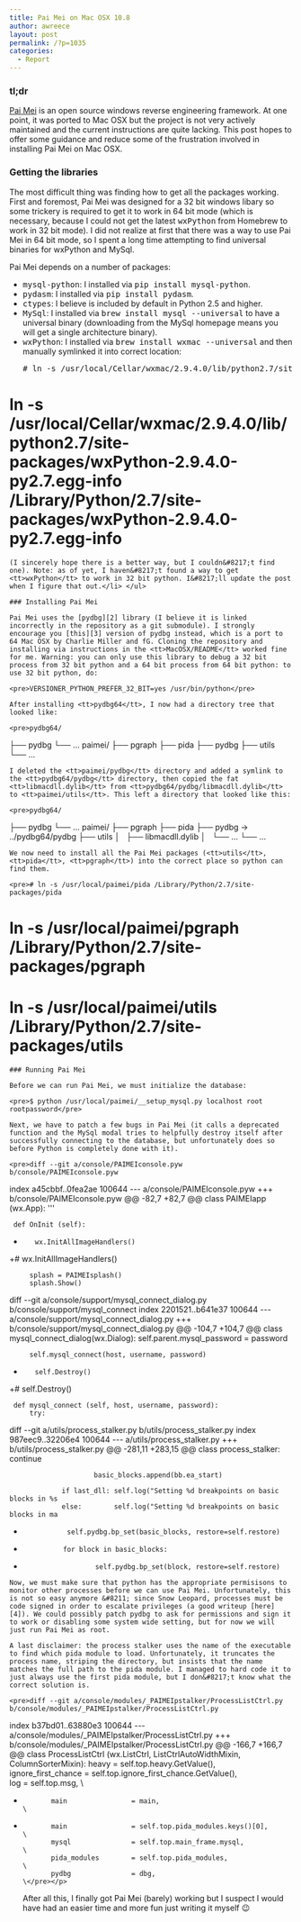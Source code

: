 ```yaml
---
title: Pai Mei on Mac OSX 10.8
author: awreece
layout: post
permalink: /?p=1035
categories:
  - Report
---
```

### tl;dr

[Pai Mei][1] is an open source windows reverse engineering framework. At one point, it was ported to Mac OSX but the project is not very actively maintained and the current instructions are quite lacking. This post hopes to offer some guidance and reduce some of the frustration involved in installing Pai Mei on Mac OSX.

<!--more-->

### Getting the libraries

The most difficult thing was finding how to get all the packages working. First and foremost, Pai Mei was designed for a 32 bit windows libary so some trickery is required to get it to work in 64 bit mode (which is necessary, because I could not get the latest <tt>wxPython</tt> from Homebrew to work in 32 bit mode). I did not realize at first that there was a way to use Pai Mei in 64 bit mode, so I spent a long time attempting to find universal binaries for wxPython and MySql.

Pai Mei depends on a number of packages:

  * <tt>mysql-python</tt>: I installed via <tt>pip install mysql-python</tt>.
  * <tt>pydasm</tt>: I installed via <tt>pip install pydasm</tt>.
  * <tt>ctypes</tt>: I believe is included by default in Python 2.5 and higher.
  * <tt>MySql</tt>: I installed via <tt>brew install mysql --universal</tt> to have a universal binary (downloading from the MySql homepage means you will get a single architecture binary).
  * <tt>wxPython</tt>: I installed via <tt>brew install wxmac --universal</tt> and then manually symlinked it into correct location: 
    <pre># ln -s /usr/local/Cellar/wxmac/2.9.4.0/lib/python2.7/site-packages/wx /Library/Python/2.7/site-packages/wx
# ln -s /usr/local/Cellar/wxmac/2.9.4.0/lib/python2.7/site-packages/wxPython-2.9.4.0-py2.7.egg-info /Library/Python/2.7/site-packages/wxPython-2.9.4.0-py2.7.egg-info</pre>
    
    (I sincerely hope there is a better way, but I couldn&#8217;t find one). Note: as of yet, I haven&#8217;t found a way to get <tt>wxPython</tt> to work in 32 bit python. I&#8217;ll update the post when I figure that out.</li> </ul> 
    
    ### Installing Pai Mei
    
    Pai Mei uses the [pydbg][2] library (I believe it is linked incorrectly in the repository as a git submodule). I strongly encourage you [this][3] version of pydbg instead, which is a port to 64 Mac OSX by Charlie Miller and fG. Cloning the repository and installing via instructions in the <tt>MacOSX/README</tt> worked fine for me. Warning: you can only use this library to debug a 32 bit process from 32 bit python and a 64 bit process from 64 bit python: to use 32 bit python, do: 
    
    <pre>VERSIONER_PYTHON_PREFER_32_BIT=yes /usr/bin/python</pre>
    
    After installing <tt>pydbg64</tt>, I now had a directory tree that looked like:
    
    <pre>pydbg64/
├── pydbg
└── ...
paimei/
├── pgraph
├── pida
├── pydbg
├── utils
└── ...
</pre>
    
    I deleted the <tt>paimei/pydbg</tt> directory and added a symlink to the <tt>pydbg64/pydbg</tt> directory, then copied the fat <tt>libmacdll.dylib</tt> from <tt>pydbg64/pydbg/libmacdll.dylib</tt> to <tt>paimei/utils</tt>. This left a directory that looked like this:
    
    <pre>pydbg64/
├── pydbg
└── ...
paimei/
├── pgraph
├── pida
├── pydbg -> ../pydbg64/pydbg
├── utils
│   ├── libmacdll.dylib
│   └── ...
└── ...
</pre>
    
    We now need to install all the Pai Mei packages (<tt>utils</tt>, <tt>pida</tt>, <tt>pgraph</tt>) into the correct place so python can find them.
    
    <pre># ln -s /usr/local/paimei/pida /Library/Python/2.7/site-packages/pida
# ln -s /usr/local/paimei/pgraph /Library/Python/2.7/site-packages/pgraph
# ln -s /usr/local/paimei/utils /Library/Python/2.7/site-packages/utils
</pre>
    
    ### Running Pai Mei
    
    Before we can run Pai Mei, we must initialize the database: 
    
    <pre>$ python /usr/local/paimei/__setup_mysql.py localhost root rootpassword</pre>
    
    Next, we have to patch a few bugs in Pai Mei (it calls a deprecated function and the MySql modal tries to helpfully destroy itself after successfully connecting to the database, but unfortunately does so before Python is completely done with it).
    
    <pre>diff --git a/console/PAIMEIconsole.pyw b/console/PAIMEIconsole.pyw
index a45cbbf..0fea2ae 100644
--- a/console/PAIMEIconsole.pyw
+++ b/console/PAIMEIconsole.pyw
@@ -82,7 +82,7 @@ class PAIMEIapp (wx.App):
     '''
 
     def OnInit (self):
-        wx.InitAllImageHandlers()
+#        wx.InitAllImageHandlers()
 
         splash = PAIMEIsplash()
         splash.Show()
diff --git a/console/support/mysql_connect_dialog.py b/console/support/mysql_connect
index 2201521..b641e37 100644
--- a/console/support/mysql_connect_dialog.py
+++ b/console/support/mysql_connect_dialog.py
@@ -104,7 +104,7 @@ class mysql_connect_dialog(wx.Dialog):
         self.parent.mysql_password = password
 
         self.mysql_connect(host, username, password)
-        self.Destroy()
+#       self.Destroy()
 
     def mysql_connect (self, host, username, password):
         try:
diff --git a/utils/process_stalker.py b/utils/process_stalker.py
index 987eec9..32206e4 100644
--- a/utils/process_stalker.py
+++ b/utils/process_stalker.py
@@ -281,11 +283,15 @@ class process_stalker:
                                 continue
 
                         basic_blocks.append(bb.ea_start)
 
                 if last_dll: self.log("Setting %d breakpoints on basic blocks in %s
                 else:        self.log("Setting %d breakpoints on basic blocks in ma
 
-                self.pydbg.bp_set(basic_blocks, restore=self.restore)
+               for block in basic_blocks:
+                       self.pydbg.bp_set(block, restore=self.restore)
</pre></p> 
    
    Now, we must make sure that python has the appropriate permisisons to monitor other processes before we can use Pai Mei. Unfortunately, this is not so easy anymore &#8211; since Snow Leopard, processes must be code signed in order to escalate privileges (a good writeup [here][4]). We could possibly patch pydbg to ask for permissions and sign it to work or disabling some system wide setting, but for now we will just run Pai Mei as root.
    
    A last disclaimer: the process stalker uses the name of the executable to find which pida module to load. Unfortunately, it truncates the process name, striping the directory, but insists that the name matches the full path to the pida module. I managed to hard code it to just always use the first pida module, but I don&#8217;t know what the correct solution is. 
    
    <pre>diff --git a/console/modules/_PAIMEIpstalker/ProcessListCtrl.py b/console/modules/_PAIMEIpstalker/ProcessListCtrl.py
index b37bd01..63880e3 100644
--- a/console/modules/_PAIMEIpstalker/ProcessListCtrl.py
+++ b/console/modules/_PAIMEIpstalker/ProcessListCtrl.py
@@ -166,7 +166,7 @@ class ProcessListCtrl (wx.ListCtrl, ListCtrlAutoWidthMixin, ColumnSorterMixin):
             heavy               = self.top.heavy.GetValue(),                \
             ignore_first_chance = self.top.ignore_first_chance.GetValue(),  \
             log                 = self.top.msg,                             \
-            main                = main,                                     \
+            main                = self.top.pida_modules.keys()[0],          \
             mysql               = self.top.main_frame.mysql,                \
             pida_modules        = self.top.pida_modules,                    \
             pydbg               = dbg,                                      \</pre></p> 
    
    After all this, I finally got Pai Mei (barely) working but I suspect I would have had an easier time and more fun just writing it myself 😉
    
    <span style="display: none;">Writeup by Alex Reece, see me on <a href="https://plus.google.com/106589059588263736517?rel=author">Google</a>+.</span>

 [1]: https://github.com/OpenRCE/paimei
 [2]: https://github.com/OpenRCE/pydbg
 [3]: https://github.com/gdbinit/pydbg64
 [4]: http://os-tres.net/blog/2010/02/17/mac-os-x-and-task-for-pid-mach-call/